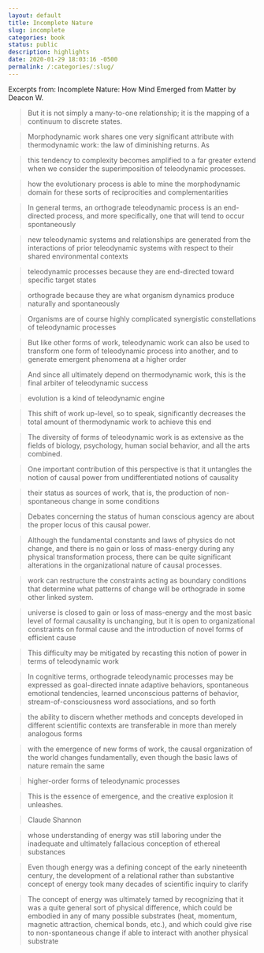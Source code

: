 ```yaml
---
layout: default
title: Incomplete Nature
slug: incomplete
categories: book
status: public
description: highlights
date: 2020-01-29 18:03:16 -0500
permalink: /:categories/:slug/
---
```

Excerpts from:
Incomplete Nature: How Mind Emerged from Matter
by Deacon W.

> But it is not simply a many-to-one relationship; it is the mapping of a continuum to discrete states.

> Morphodynamic work shares one very significant attribute with thermodynamic work: the law of diminishing returns. As

> this tendency to complexity becomes amplified to a far greater extend when we consider the superimposition of teleodynamic processes.

> how the evolutionary process is able to mine the morphodynamic domain for these sorts of reciprocities and complementarities

> In general terms, an orthograde teleodynamic process is an end-directed process, and more specifically, one that will tend to occur spontaneously

> new teleodynamic systems and relationships are generated from the interactions of prior teleodynamic systems with respect to their shared environmental contexts

> teleodynamic processes because they are end-directed toward specific target states

> orthograde because they are what organism dynamics produce naturally and spontaneously

> Organisms are of course highly complicated synergistic constellations of teleodynamic processes

> But like other forms of work, teleodynamic work can also be used to transform one form of teleodynamic process into another, and to generate emergent phenomena at a higher order

> And since all ultimately depend on thermodynamic work, this is the final arbiter of teleodynamic success

> evolution is a kind of teleodynamic engine

> This shift of work up-level, so to speak, significantly decreases the total amount of thermodynamic work to achieve this end

> The diversity of forms of teleodynamic work is as extensive as the fields of biology, psychology, human social behavior, and all the arts combined.

> One important contribution of this perspective is that it untangles the notion of causal power from undifferentiated notions of causality

> their status as sources of work, that is, the production of non-spontaneous change in some conditions

> Debates concerning the status of human conscious agency are about the proper locus of this causal power.

> Although the fundamental constants and laws of physics do not change, and there is no gain or loss of mass-energy during any physical transformation process, there can be quite significant alterations in the organizational nature of causal processes.

> work can restructure the constraints acting as boundary conditions that determine what patterns of change will be orthograde in some other linked system.

> universe is closed to gain or loss of mass-energy and the most basic level of formal causality is unchanging, but it is open to organizational constraints on formal cause and the introduction of novel forms of efficient cause

> This difficulty may be mitigated by recasting this notion of power in terms of teleodynamic work

> In cognitive terms, orthograde teleodynamic processes may be expressed as goal-directed innate adaptive behaviors, spontaneous emotional tendencies, learned unconscious patterns of behavior, stream-of-consciousness word associations, and so forth

> the ability to discern whether methods and concepts developed in different scientific contexts are transferable in more than merely analogous forms

> with the emergence of new forms of work, the causal organization of the world changes fundamentally, even though the basic laws of nature remain the same

> higher-order forms of teleodynamic processes

> This is the essence of emergence, and the creative explosion it unleashes.

> Claude Shannon

> whose understanding of energy was still laboring under the inadequate and ultimately fallacious conception of ethereal substances

> Even though energy was a defining concept of the early nineteenth century, the development of a relational rather than substantive concept of energy took many decades of scientific inquiry to clarify

> The concept of energy was ultimately tamed by recognizing that it was a quite general sort of physical difference, which could be embodied in any of many possible substrates (heat, momentum, magnetic attraction, chemical bonds, etc.), and which could give rise to non-spontaneous change if able to interact with another physical substrate

